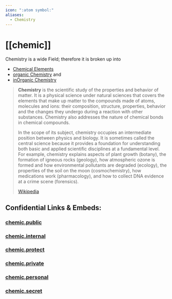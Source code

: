 ```yaml
---
icon: ":atom symbol:"
aliases:
  - Chemistry
---
```

# [[chemic]]

 Chemistry is a wide Field; therefore it is broken up into 
- [Chemical Elements](chemic~Elements.md) 
- [organic Chemistry](chemic/organic.md) and 
- [inOrganic Chemistry](chemic/inOrganic.md)


> **Chemistry** is the scientific study of the properties and behavior of matter. It is a physical science under natural sciences that covers the elements that make up matter to the compounds made of atoms, molecules and ions: their composition, structure, properties, behavior and the changes they undergo during a reaction with other substances. Chemistry also addresses the nature of chemical bonds in chemical compounds.
>
> In the scope of its subject, chemistry occupies an intermediate position between physics and biology. It is sometimes called the central science because it provides a foundation for understanding both basic and applied scientific disciplines at a fundamental level. For example, chemistry explains aspects of plant growth (botany), the formation of igneous rocks (geology), how atmospheric ozone is formed and how environmental pollutants are degraded (ecology), the properties of the soil on the moon (cosmochemistry), how medications work (pharmacology), and how to collect DNA evidence at a crime scene (forensics).
>
> [Wikipedia](https://en.wikipedia.org/wiki/Chemistry)


## Confidential Links & Embeds: 

### [chemic.public](/_public/chemic.public.md) 

### [chemic.internal](/_internal/chemic.internal.md) 

### [chemic.protect](/_protect/chemic.protect.md) 

### [chemic.private](/_private/chemic.private.md) 

### [chemic.personal](/_personal/chemic.personal.md) 

### [chemic.secret](/_secret/chemic.secret.md)

